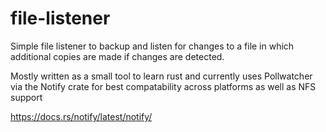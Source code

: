 # file-listener

Simple file listener to backup and listen for changes to a file in which additional copies are made if changes are detected.

Mostly written as a small tool to learn rust and currently uses Pollwatcher via the Notify crate for best compatability across platforms as well as NFS support

https://docs.rs/notify/latest/notify/
